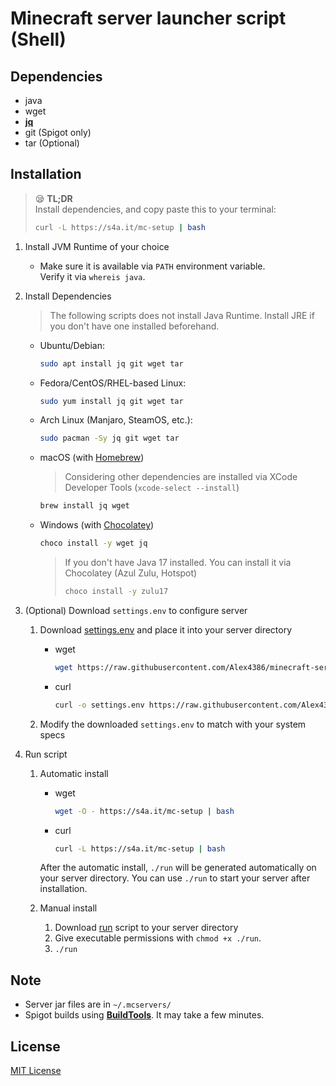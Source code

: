 # Minecraft server launcher script (Shell)
## Dependencies
* java
* wget
* [**jq**](https://stedolan.github.io/jq/)
* git (Spigot only)
* tar (Optional)



## Installation

> 😪 **TL;DR**  
> Install dependencies, and copy paste this to your terminal:  
> ```bash
> curl -L https://s4a.it/mc-setup | bash
> ```

1. Install JVM Runtime of your choice 
   - Make sure it is available via `PATH` environment variable.  
     Verify it via `whereis java`.  

2. Install Dependencies
   > The following scripts does not install Java Runtime. Install JRE if you don't have one installed beforehand.
   - Ubuntu/Debian:
     ```bash
     sudo apt install jq git wget tar
     ```
   - Fedora/CentOS/RHEL-based Linux:
     ```bash
     sudo yum install jq git wget tar
     ```
   - Arch Linux (Manjaro, SteamOS, etc.):  
     ```bash
     sudo pacman -Sy jq git wget tar
     ```
   - macOS (with [Homebrew](https://brew.sh))
     > Considering other dependencies are installed via XCode Developer Tools (`xcode-select --install`)
     ```bash
     brew install jq wget
     ```
   - Windows (with [Chocolatey](https://chocolatey.org/install))
     ```bash
     choco install -y wget jq
     ```
     > If you don't have Java 17 installed. You can install it via Chocolatey (Azul Zulu, Hotspot)
     > ```bash
     > choco install -y zulu17
     > ```

3. (Optional) Download `settings.env` to configure server
   1. Download [settings.env](https://raw.githubusercontent.com/Alex4386/minecraft-server-launcher/master/settings.env) and place it into your server directory
      * wget
        ```bash
        wget https://raw.githubusercontent.com/Alex4386/minecraft-server-launcher/master/settings.env
        ```

      * curl
        ```bash
        curl -o settings.env https://raw.githubusercontent.com/Alex4386/minecraft-server-launcher/master/settings.env
        ```
  
   2. Modify the downloaded `settings.env` to match with your system specs

4. Run script
   1. Automatic install
      * wget
        ```bash
        wget -O - https://s4a.it/mc-setup | bash
        ```

      * curl
        ```bash
        curl -L https://s4a.it/mc-setup | bash
        ```

      After the automatic install, `./run` will be generated automatically on your server directory. You can use `./run` to start your server after installation.

   2. Manual install
      1. Download [run](https://raw.githubusercontent.com/monun/minecraft-server-launcher/master/run) script to your server directory
      2. Give executable permissions with `chmod +x ./run`.
      3. `./run`

## Note
* Server jar files are in `~/.mcservers/`
* Spigot builds using [**BuildTools**](https://hub.spigotmc.org/jenkins/job/BuildTools/lastSuccessfulBuild/artifact/target/BuildTools.jar). It may take a few minutes.

## License
[MIT License](LICENSE.md)
